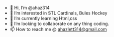 - 👋 Hi, I’m @ahaz314
- 👀 I’m interested in STL Cardinals, Bules Hockey 
- 🌱 I’m currently learning Html,css
- 💞️ I’m looking to collaborate on any thing coding.
- 📫 How to reach me @ ahazlett314@gmail.com

<!---
ahaz314/ahaz314 is a ✨ special ✨ repository because its `README.md` (this file) appears on your GitHub profile.
You can click the Preview link to take a look at your changes.
--->
